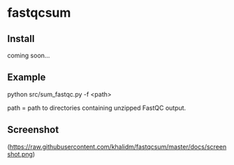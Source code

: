 # fastqcsum

## Install

coming soon...

## Example

python src/sum_fastqc.py -f \<path\>

path = path to directories containing unzipped FastQC output.

## Screenshot

(https://raw.githubusercontent.com/khalidm/fastqcsum/master/docs/screenshot.png)
